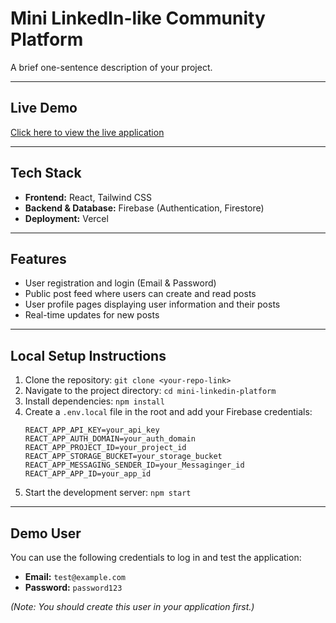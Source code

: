 # Mini LinkedIn-like Community Platform

A brief one-sentence description of your project.

---

## Live Demo

[Click here to view the live application](your-vercel-url)

---

## Tech Stack

* **Frontend:** React, Tailwind CSS
* **Backend & Database:** Firebase (Authentication, Firestore)
* **Deployment:** Vercel

---

## Features

- User registration and login (Email & Password)
- Public post feed where users can create and read posts
- User profile pages displaying user information and their posts
- Real-time updates for new posts

---

## Local Setup Instructions

1.  Clone the repository:
    `git clone <your-repo-link>`
2.  Navigate to the project directory:
    `cd mini-linkedin-platform`
3.  Install dependencies:
    `npm install`
4.  Create a `.env.local` file in the root and add your Firebase credentials:
    ```
    REACT_APP_API_KEY=your_api_key
    REACT_APP_AUTH_DOMAIN=your_auth_domain
    REACT_APP_PROJECT_ID=your_project_id
    REACT_APP_STORAGE_BUCKET=your_storage_bucket
    REACT_APP_MESSAGING_SENDER_ID=your_Messaginger_id
    REACT_APP_APP_ID=your_app_id
    ```
5.  Start the development server:
    `npm start`

---

## Demo User

You can use the following credentials to log in and test the application:

* **Email:** `test@example.com`
* **Password:** `password123`

*(Note: You should create this user in your application first.)*